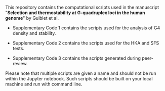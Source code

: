 This repository contains the computational scripts used in the manuscript "**Selection and thermostability at G-quadruplex loci in the human genome**" by Guiblet et al.

- Supplementary Code 1 contains the scripts used for the analysis of G4 density and stability.

- Supplementary Code 2 contains the scripts used for the HKA and SFS tests.

- Supplementary Code 3 contains the scripts generated during peer-review. 

Please note that multiple scripts are given a name and should not be run within the Jupyter notebook. Such scripts should be built on your local machine and run with command line.
